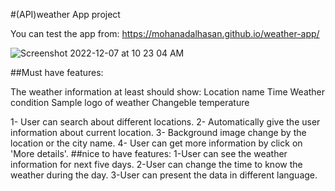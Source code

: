 #(API)weather App project

You can test the app from: https://mohanadalhasan.github.io/weather-app/

![Screenshot 2022-12-07 at 10 23 04 AM](https://user-images.githubusercontent.com/104508648/206183498-040589b4-d7b7-4ff5-abfd-7a7246eef987.png)


##Must have features:
 
 The weather information at least should show:
 Location name
 Time
 Weather condition
 Sample logo of weather
 Changeble temperature

 1- User can search about different locations.
 2- Automatically give the user information about current location.
 3- Background image change by the location or the city name.
4- User can get more information by click on 'More details'.
##nice to have features:
 1-User can see the weather information for next five days.
 2-User can change the time to know the weather during the day.
 3-User can present the data in different language.
